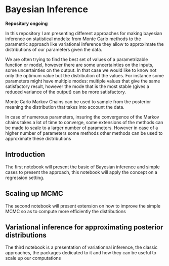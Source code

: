 # Bayesian Inference

**Repository ongoing**

In this repository I am presenting different approaches for making bayesian inference on statistical models: from Monte Carlo methods to the parametric approach like variational inference they allow to approximate the distributions of our parameters given the data.

We are often trying to find the best set of values of a parametrizable function or model, however there are some uncertainties on the inputs, some uncertainties on the output. In that case we would like to know not only the optimum value but the distribution of the values. For instance some parameters might have multiple modes: multiple values that give the same satisfactory result, however the mode that is the most stable (gives a reduced variance of the output) can be more satisfactory.

Monte Carlo Markov Chains can be used to sample from the posterior meaning the distribution that takes into account the data.

In case of numerous parameters, insuring the convergence of the Markov chains takes a lot of time to converge, some extensions of the methods can be made to scale to a larger number of parameters. However in case of a higher number of parameters some methods other methods can be used to approximate these distributions

## Introduction
The first notebook will present the basic of Bayesian inference and simple cases to present the approach, this notebook will apply the concept on a regression setting.

## Scaling up MCMC
The second notebook will present extension on how to improve the simple MCMC so as to compute more efficiently the distributions

## Variational inference for approximating posterior distributions
The third notebook is a presentation of variationnal inference, the classic approaches, the packages dedicated to it and how they can be useful to scale up our computations

